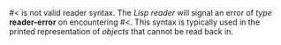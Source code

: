  

#\< is not valid reader syntax. The *Lisp reader* will signal an error of *type* **reader-error** on encountering #\<. This syntax is typically used in the printed representation of *objects* that cannot be read back in. 

